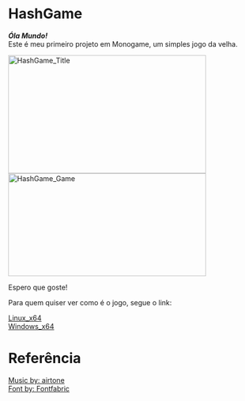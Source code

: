 # HashGame
***Óla Mundo!***  
Este é meu primeiro projeto em Monogame, um simples jogo da velha.  

<a data-flickr-embed="true" href="https://www.flickr.com/photos/198440055@N05/52949310065/in/dateposted-public/" title="Title"><img src="https://live.staticflickr.com/65535/52949310065_258d9044e4_w.jpg" width="400" height="239" alt="HashGame_Title"/>  
<a data-flickr-embed="true" href="https://www.flickr.com/photos/198440055@N05/52949070924/in/dateposted-public/" title="HashGame_Game"><img src="https://live.staticflickr.com/65535/52949070924_6964bf1174_w.jpg" width="400" height="208" alt="HashGame_Game"/></a>
  
Espero que goste!  
  
Para quem quiser ver como é o jogo, segue o link:  
  
[Linux_x64](https://drive.google.com/file/d/1rehLupXigpvN8tx-akqUWKxQheQKwoxf/view?usp=sharing)  
[Windows_x64](https://drive.google.com/file/d/1gz8hiAigp1ePWqTRvfDldm4YXgB5-YEv/view?usp=sharing)
 
  
# Referência
[Music by: airtone](https://ccmixter.org/files/airtone/65416)  
[Font by: Fontfabric](https://www.dafont.com/pt/nexa.font)
